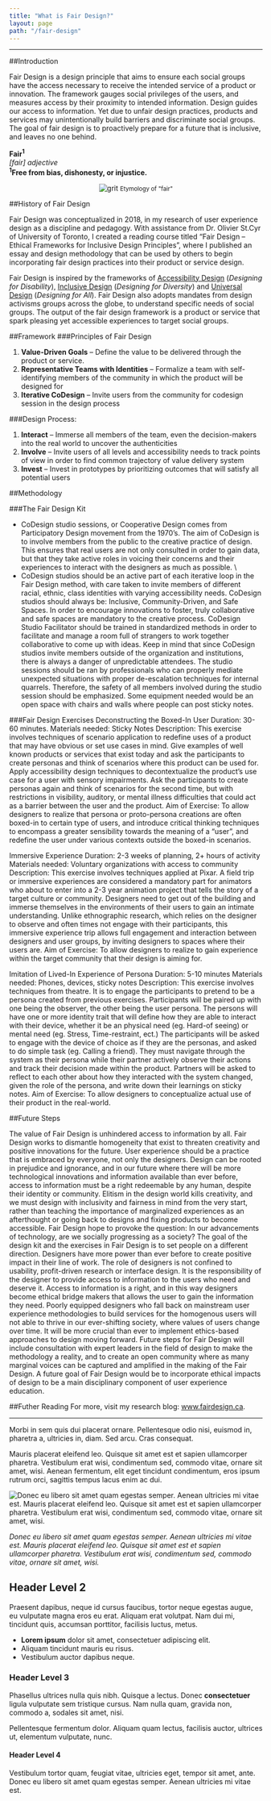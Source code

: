 ```yaml
---
title: "What is Fair Design?"
layout: page
path: "/fair-design"
---
```



---

##Introduction

Fair Design is a design principle that aims to ensure each social groups have the access necessary to receive the intended service of a product or innovation. The framework gauges social privileges of the users, and measures access by their proximity to intended information. Design guides our access to information. Yet due to unfair design practices, products and services may unintentionally build barriers and discriminate social groups. The goal of fair design is to proactively prepare for a future that is inclusive, and leaves no one behind.

**Fair<sup>1</sup>**<br/>*[fair] adjective*<br/>**<sup>1</sup>Free from bias, dishonesty, or injustice.**

<div align="center">

![grit](https://66.media.tumblr.com/dc885768ca98c61b32de68ef3cc73707/tumblr_pnltjnfqKB1taz7avo1_400.png "I see my Triumph Award as a representation of my grit")
<small>Etymology of "fair"</small>

</div>

##History of Fair Design

Fair Design was conceptualized in 2018, in my research of user experience design as a discipline and pedagogy. With assistance from Dr. Olivier St.Cyr of University of Toronto, I created a reading course titled “Fair Design – Ethical Frameworks for Inclusive Design Principles”, where I published an essay and design methodology that can be used by others to begin incorporating fair design practices into their product or service design. 

Fair Design is inspired by the frameworks of <a href="https://www.interaction-design.org/literature/topics/accessibility" title="Interaction Design Foundation's Definition of Accessibility" target="_blank" rel="noopener noreferrer">Accessibility Design</a> (*Designing for Disability*), <a href="https://idrc.ocadu.ca/" title="OCAD's Inclusive Design Centre" target="_blank" rel="noopener noreferrer">Inclusive Design</a> (*Designing for Diversity*) and <a href="http://universaldesign.ie/What-is-Universal-Design/" title="National Disability Authority's Definition of Universal Design" target="_blank" rel="noopener noreferrer">Universal Design</a> (*Designing for All*). Fair Design also adopts mandates from design activisms groups across the globe, to understand specific needs of social groups. The output of the fair design framework is a product or service that spark pleasing yet accessible experiences to target social groups.
 
##Framework
###Principles of Fair Design
1.	**Value-Driven Goals** – Define the value to be delivered through the product or service. 
2.	**Representative Teams with Identities** – Formalize a team with self-identifying members of the community in which the product will be designed for 
3.	**Iterative CoDesign** – Invite users from the community for codesign session in the design process

###Design Process:
1.	**Interact** – Immerse all members of the team, even the decision-makers into the real world to uncover the authenticities 
2.	**Involve** – Invite users of all levels and accessibility needs to track points of view in order to find common trajectory of value delivery system
3.	**Invest** – Invest in prototypes by prioritizing outcomes that will satisfy all potential users

##Methodology 

###The Fair Design Kit 
-	CoDesign studio sessions, or Cooperative Design comes from Participatory Design movement from the 1970’s. The aim of CoDesign is to involve members from the public to the creative practice of design. This ensures that real users are not only consulted in order to gain data, but that they take active roles in voicing their concerns and their experiences to interact with the designers as much as possible. \
-	CoDesign studios should be an active part of each iterative loop in the Fair Design method, with care taken to invite members of different racial, ethnic, class identities with varying accessibility needs. CoDesign studios should always be: Inclusive, Community-Driven, and Safe Spaces. In order to encourage innovations to foster, truly collaborative and safe spaces are mandatory to the creative process. CoDesign Studio Facilitator should be trained in standardized methods in order to facilitate and manage a room full of strangers to work together collaborative to come up with ideas. Keep in mind that since CoDesign studios invite members outside of the organization and institutions, there is always a danger of unpredictable attendees. The studio sessions should be ran by professionals who can properly mediate unexpected situations with proper de-escalation techniques for internal quarrels.  Therefore, the safety of all members involved during the studio session should be emphasized. Some equipment needed would be an open space with chairs and walls where people can post sticky notes.

###Fair Design Exercises 
Deconstructing the Boxed-In User
Duration: 30-60 minutes. 
Materials needed: Sticky Notes
Description: This exercise involves techniques of scenario application to redefine uses of a product that may have obvious or set use cases in mind. Give examples of well known products or services that exist today and ask the participants to create personas and think of scenarios where this product can be used for. Apply accessibility design techniques to decontextualize the product’s use case for a user with sensory impairments. Ask the participants to create personas again and think of scenarios for the second time, but with restrictions in visibility, auditory, or mental illness difficulties that could act as a barrier between the user and the product. 
Aim of Exercise: To allow designers to realize that persona or proto-persona creations are often boxed-in to certain type of users, and introduce critical thinking techniques to encompass a greater sensibility towards the meaning of a “user”, and redefine the user under various contexts outside the boxed-in scenarios.

Immersive Experience
Duration: 2-3 weeks of planning, 2+ hours of activity 
Materials needed: Voluntary organizations with access to community
Description: This exercise involves techniques applied at Pixar. A field trip or immersive experiences are considered a mandatory part for animators who about to enter into a 2-3 year animation project that tells the story of a target culture or community. Designers need to get out of the building and immerse themselves in the environments of their users to gain an intimate understanding. Unlike ethnographic research, which relies on the designer to observe and often times not engage with their participants, this immersive experience trip allows full engagement and interaction between designers and user groups, by inviting designers to spaces where their users are. 
Aim of Exercise: To allow designers to realize to gain experience within the target community that their design is aiming for. 

Imitation of Lived-In Experience of Persona
Duration: 5-10 minutes 
Materials needed: Phones, devices, sticky notes
Description: This exercise involves techniques from theatre. It is to engage the participants to pretend to be a persona created from previous exercises. Participants will be paired up with one being the observer, the other being the user persona. The persons will have one or more identity trait that will define how they are able to interact with their device, whether it be an physical need (eg. Hard-of seeing) or mental need (eg. Stress, Time-restraint, ect.) The participants will be asked to engage with the device of choice as if they are the personas, and asked to do simple task (eg. Calling a friend). They must navigate through the system as their persona while their partner actively observe their actions and track their decision made within the product. Partners will be asked to reflect to each other about how they interacted with the system changed, given the role of the persona, and write down their learnings on sticky notes. 
Aim of Exercise: To allow designers to conceptualize actual use of their product in the real-world. 


##Future Steps

The value of Fair Design is unhindered access to information by all. Fair Design works to dismantle homogeneity that exist to threaten creativity and positive innovations for the future. User experience should be a practice that is embraced by everyone, not only the designers. Design can be rooted in prejudice and ignorance, and in our future where there will be more technological innovations and information available than ever before, access to information must be a right redeemable by any human, despite their identity or community. Elitism in the design world kills creativity, and we must design with inclusivity and fairness in mind from the very start, rather than teaching the importance of marginalized experiences as an afterthought or going back to designs and fixing products to become accessible. Fair Design hope to provoke the question: In our advancements of technology, are we socially progressing as a society? 
The goal of the design kit and the exercises in Fair Design is to set people on a different direction. Designers have more power than ever before to create positive impact in their line of work. The role of designers is not confined to usability, profit-driven research or interface design. It is the responsibility of the designer to provide access to information to the users who need and deserve it. Access to information is a right, and in this way designers become ethical bridge makers that allows the user to gain the information they need.
Poorly equipped designers who fall back on mainstream user experience methodologies to build services for the homogenous users will not able to thrive in our ever-shifting society, where values of users change over time. It will be more crucial than ever to implement ethics-based approaches to design moving forward. Future steps for Fair Design will include consultation with expert leaders in the field of design to make the methodology a reality, and to create an open community where as many marginal voices can be captured and amplified in the making of the Fair Design. A future goal of Fair Design would be to incorporate ethical impacts of design to be a main disciplinary component of user experience education. 


##Futher Reading
For more, visit my research blog: <a href="https://www.fairdesign.ca" target="_blank" rel="noopener noreferrer">www.fairdesign.ca</a>.




---

Morbi in sem quis dui placerat ornare. Pellentesque odio nisi, euismod in, pharetra a, ultricies in, diam. Sed arcu. Cras consequat.

Mauris placerat eleifend leo. Quisque sit amet est et sapien ullamcorper pharetra. Vestibulum erat wisi, condimentum sed, commodo vitae, ornare sit amet, wisi. Aenean fermentum, elit eget tincidunt condimentum, eros ipsum rutrum orci, sagittis tempus lacus enim ac dui.

![Donec eu libero sit amet quam egestas semper. Aenean ultricies mi vitae est. Mauris placerat eleifend leo. Quisque sit amet est et sapien ullamcorper pharetra. Vestibulum erat wisi, condimentum sed, commodo vitae, ornare sit amet, wisi.](./1.jpg)

*Donec eu libero sit amet quam egestas semper. Aenean ultricies mi vitae est. Mauris placerat eleifend leo. Quisque sit amet est et sapien ullamcorper pharetra. Vestibulum erat wisi, condimentum sed, commodo vitae, ornare sit amet, wisi.*

## Header Level 2

Praesent dapibus, neque id cursus faucibus, tortor neque egestas augue, eu vulputate magna eros eu erat. Aliquam erat volutpat. Nam dui mi, tincidunt quis, accumsan porttitor, facilisis luctus, metus.

+ **Lorem ipsum** dolor sit amet, consectetuer adipiscing elit.
+ Aliquam tincidunt mauris eu risus.
+ Vestibulum auctor dapibus neque.

### Header Level 3

Phasellus ultrices nulla quis nibh. Quisque a lectus. Donec **consectetuer** ligula vulputate sem tristique cursus. Nam nulla quam, gravida non, commodo a, sodales sit amet, nisi.

Pellentesque fermentum dolor. Aliquam quam lectus, facilisis auctor, ultrices ut, elementum vulputate, nunc.

#### Header Level 4

Vestibulum tortor quam, feugiat vitae, ultricies eget, tempor sit amet, ante. Donec eu libero sit amet quam egestas semper. Aenean ultricies mi vitae est. 